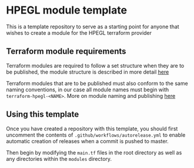 # HPEGL module template

This is a template repository to serve as a starting point for anyone that wishes to create a module for the HPEGL terraform provider

## Terraform module requirements

Terraform modules are required to follow a set structure when they are to be published, the module structure is described in more detail [here](https://www.terraform.io/language/modules/develop/structure)

Terraform modules that are to be published must also conform to the same naming conventions, in our case all module names must begin with `terraform-hpegl-<NAME>`. More on module naming and publishing [here](https://www.terraform.io/registry/modules/publish)

## Using this template
Once you have created a repository with this template, you should first uncomment the contents of `.github/workflows/autorelease.yml` to enable automatic creation of releases when a commit is pushed to master.

Then begin by modifying the `main.tf` files in the root directory as well as any directories within the `modules` directory.